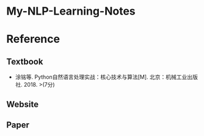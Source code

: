 # My-NLP-Learning-Notes
# Reference
## Textbook
- 涂铭等. Python自然语言处理实战：核心技术与算法[M]. 北京：机械工业出版社. 2018.  >(7分)

## Website

## Paper
